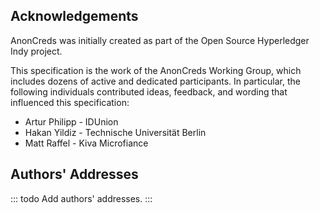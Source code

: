 ## Acknowledgements

AnonCreds was initially created as part of the Open Source Hyperledger
Indy project.

This specification is the work of the AnonCreds Working Group, which includes dozens
of active and dedicated participants.  In particular, the following individuals
contributed ideas, feedback, and wording that influenced this specification:

* Artur Philipp - IDUnion
* Hakan Yildiz - Technische Universität Berlin
* Matt Raffel - Kiva Microfiance

## Authors' Addresses

::: todo
Add authors' addresses.
:::
